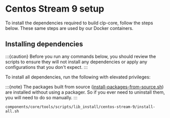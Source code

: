 # Centos Stream 9 setup

To install the dependencies required to build clp-core, follow the steps below.
These same steps are used by our Docker containers.

## Installing dependencies

:::{caution}
Before you run any commands below, you should review the scripts to ensure they will not install
any dependencies or apply any configurations that you don't expect.
:::

To install all dependencies, run the following with elevated privileges:

:::{note}
The packages built from source ([install-packages-from-source.sh][src-install-script]) are installed
without using a packager. So if you ever need to uninstall them, you will need to do so manually.
:::

```shell
components/core/tools/scripts/lib_install/centos-stream-9/install-all.sh
```

[src-install-script]: https://github.com/y-scope/clp/blob/main/components/core/tools/scripts/lib_install/centos-stream-9/install-packages-from-source.sh
